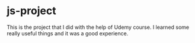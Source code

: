 # js-project
This is the project that I did with the help of Udemy course.
I learned some really useful things and it was a good experience.
